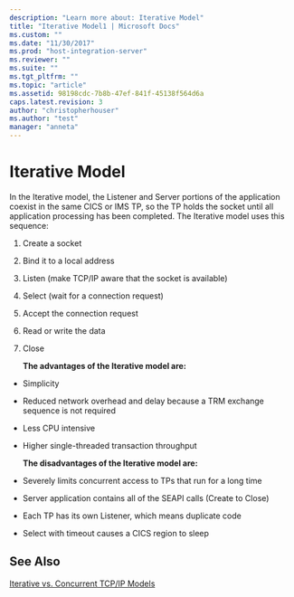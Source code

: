 ```yaml
---
description: "Learn more about: Iterative Model"
title: "Iterative Model1 | Microsoft Docs"
ms.custom: ""
ms.date: "11/30/2017"
ms.prod: "host-integration-server"
ms.reviewer: ""
ms.suite: ""
ms.tgt_pltfrm: ""
ms.topic: "article"
ms.assetid: 98198cdc-7b8b-47ef-841f-45138f564d6a
caps.latest.revision: 3
author: "christopherhouser"
ms.author: "test"
manager: "anneta"
---
```

# Iterative Model
In the Iterative model, the Listener and Server portions of the application coexist in the same CICS or IMS TP, so the TP holds the socket until all application processing has been completed. The Iterative model uses this sequence:  
  
1. Create a socket  
  
2. Bind it to a local address  
  
3. Listen (make TCP/IP aware that the socket is available)  
  
4. Select (wait for a connection request)  
  
5. Accept the connection request  
  
6. Read or write the data  
  
7. Close  
  
   **The advantages of the Iterative model are:**  
  
- Simplicity  
  
- Reduced network overhead and delay because a TRM exchange sequence is not required  
  
- Less CPU intensive  
  
- Higher single-threaded transaction throughput  
  
  **The disadvantages of the Iterative model are:**  
  
- Severely limits concurrent access to TPs that run for a long time  
  
- Server application contains all of the SEAPI calls (Create to Close)  
  
- Each TP has its own Listener, which means duplicate code  
  
- Select with timeout causes a CICS region to sleep  
  
## See Also  
 [Iterative vs. Concurrent TCP/IP Models](../core/iterative-vs-concurrent-tcp-ip-models1.md)
